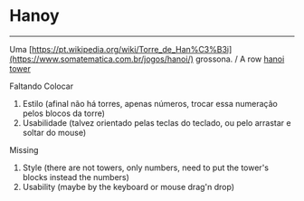 # Hanoy

-----------

Uma [https://pt.wikipedia.org/wiki/Torre_de_Han%C3%B3i](https://www.somatematica.com.br/jogos/hanoi/) grossona. / A row [hanoi tower](https://en.wikipedia.org/wiki/Tower_of_Hanoi)

Faltando Colocar

  1. Estilo (afinal não há torres, apenas números, trocar essa numeração pelos blocos da torre)
  2. Usabilidade (talvez orientado pelas teclas do teclado, ou pelo arrastar e soltar do mouse)
  
Missing

  1. Style (there are not towers, only numbers, need to put the tower's blocks instead the numbers)
  2. Usability (maybe by the keyboard or mouse drag'n drop)
  